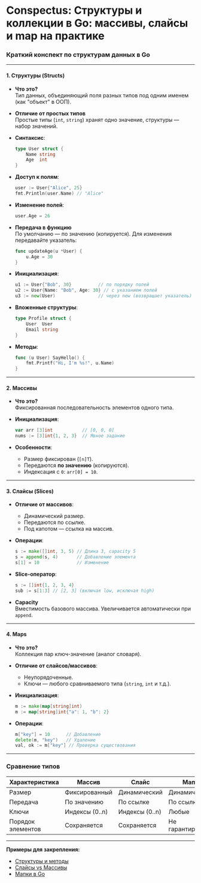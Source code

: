 # Conspectus: Структуры и коллекции в Go: массивы, слайсы и map на практике

### **Краткий конспект по структурам данных в Go**

---

#### **1. Структуры (Structs)**
- **Что это?**  
  Тип данных, объединяющий поля разных типов под одним именем (как "объект" в ООП).

- **Отличие от простых типов**  
  Простые типы (`int`, `string`) хранят одно значение, структуры — набор значений.

- **Синтаксис**:
  ```go
  type User struct {
      Name string
      Age  int
  }
  ```

- **Доступ к полям**:
  ```go
  user := User{"Alice", 25}
  fmt.Println(user.Name) // "Alice"
  ```

- **Изменение полей**:
  ```go
  user.Age = 26
  ```

- **Передача в функцию**  
  По умолчанию — по значению (копируется). Для изменения передавайте указатель:
  ```go
  func updateAge(u *User) {
      u.Age = 30
  }
  ```

- **Инициализация**:
  ```go
  u1 := User{"Bob", 30}          // по порядку полей
  u2 := User{Name: "Bob", Age: 30} // с указанием полей
  u3 := new(User)                // через new (возвращает указатель)
  ```

- **Вложенные структуры**:
  ```go
  type Profile struct {
      User  User
      Email string
  }
  ```

- **Методы**:
  ```go
  func (u User) SayHello() {
      fmt.Printf("Hi, I'm %s!", u.Name)
  }
  ```

---

#### **2. Массивы**
- **Что это?**  
  Фиксированная последовательность элементов одного типа.

- **Инициализация**:
  ```go
  var arr [3]int           // [0, 0, 0]
  nums := [3]int{1, 2, 3}  // Явное задание
  ```

- **Особенности**:
    - Размер фиксирован (`[n]T`).
    - Передаются **по значению** (копируются).
    - Индексация с `0`: `arr[0] = 10`.

---

#### **3. Слайсы (Slices)**
- **Отличие от массивов**:
    - Динамический размер.
    - Передаются по ссылке.
    - Под капотом — ссылка на массив.

- **Операции**:
  ```go
  s := make([]int, 3, 5) // Длина 3, capacity 5
  s = append(s, 4)       // Добавление элемента
  s[1] = 10              // Изменение
  ```

- **Slice-оператор**:
  ```go
  s := []int{1, 2, 3, 4}
  sub := s[1:3] // [2, 3] (включая low, исключая high)
  ```

- **Capacity**  
  Вместимость базового массива. Увеличивается автоматически при `append`.

---

#### **4. Maps**
- **Что это?**  
  Коллекция пар ключ-значение (аналог словаря).

- **Отличие от слайсов/массивов**:
    - Неупорядоченные.
    - Ключи — любого сравниваемого типа (`string`, `int` и т.д.).

- **Инициализация**:
  ```go
  m := make(map[string]int)
  m := map[string]int{"a": 1, "b": 2}
  ```

- **Операции**:
  ```go
  m["key"] = 10      // Добавление
  delete(m, "key")   // Удаление
  val, ok := m["key"] // Проверка существования
  ```

---

### **Сравнение типов**
| Характеристика      | Массив       | Слайс        | Мапа            |
|---------------------|-------------|-------------|-----------------|
| Размер              | Фиксированный | Динамический | Динамический    |
| Передача            | По значению  | По ссылке    | По ссылке       |
| Ключи               | Индексы (0..n) | Индексы (0..n) | Любые           |
| Порядок элементов   | Сохраняется  | Сохраняется  | Не гарантирован |

---

**Примеры для закрепления:**
- [Структуры и методы](https://gobyexample.com/structs)
- [Слайсы vs Массивы](https://go.dev/blog/slices-intro)
- [Мапки в Go](https://gobyexample.com/maps)